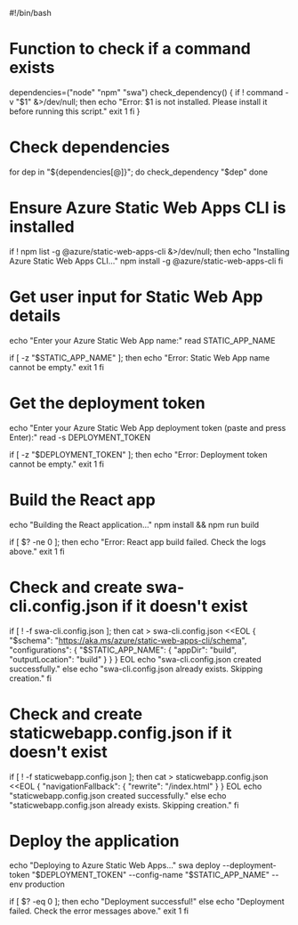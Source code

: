 #!/bin/bash

# Function to check if a command exists

dependencies=("node" "npm" "swa")
check_dependency() {
if ! command -v "$1" &>/dev/null; then
echo "Error: $1 is not installed. Please install it before running this script."
exit 1
fi
}

# Check dependencies

for dep in "${dependencies[@]}"; do
    check_dependency "$dep"
done

# Ensure Azure Static Web Apps CLI is installed

if ! npm list -g @azure/static-web-apps-cli &>/dev/null; then
echo "Installing Azure Static Web Apps CLI..."
npm install -g @azure/static-web-apps-cli
fi

# Get user input for Static Web App details

echo "Enter your Azure Static Web App name:"
read STATIC_APP_NAME

if [ -z "$STATIC_APP_NAME" ]; then
echo "Error: Static Web App name cannot be empty."
exit 1
fi

# Get the deployment token

echo "Enter your Azure Static Web App deployment token (paste and press Enter):"
read -s DEPLOYMENT_TOKEN

if [ -z "$DEPLOYMENT_TOKEN" ]; then
echo "Error: Deployment token cannot be empty."
exit 1
fi

# Build the React app

echo "Building the React application..."
npm install && npm run build

if [ $? -ne 0 ]; then
echo "Error: React app build failed. Check the logs above."
exit 1
fi

# Check and create swa-cli.config.json if it doesn't exist

if [ ! -f swa-cli.config.json ]; then
cat > swa-cli.config.json <<EOL
{
"$schema": "https://aka.ms/azure/static-web-apps-cli/schema",
  "configurations": {
    "$STATIC_APP_NAME": {
"appDir": "build",
"outputLocation": "build"
}
}
}
EOL
echo "swa-cli.config.json created successfully."
else
echo "swa-cli.config.json already exists. Skipping creation."
fi

# Check and create staticwebapp.config.json if it doesn't exist

if [ ! -f staticwebapp.config.json ]; then
cat > staticwebapp.config.json <<EOL
{
"navigationFallback": {
"rewrite": "/index.html"
}
}
EOL
echo "staticwebapp.config.json created successfully."
else
echo "staticwebapp.config.json already exists. Skipping creation."
fi

# Deploy the application

echo "Deploying to Azure Static Web Apps..."
swa deploy --deployment-token "$DEPLOYMENT_TOKEN" --config-name "$STATIC_APP_NAME" --env production

if [ $? -eq 0 ]; then
echo "Deployment successful!"
else
echo "Deployment failed. Check the error messages above."
exit 1
fi

